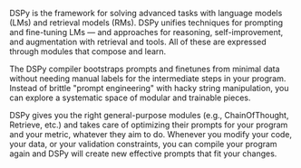 DSPy is the framework for solving advanced tasks with language models (LMs) and retrieval models (RMs). DSPy unifies techniques for prompting and fine-tuning LMs — and approaches for reasoning, self-improvement, and augmentation with retrieval and tools. All of these are expressed through modules that compose and learn.

The DSPy compiler bootstraps prompts and finetunes from minimal data without needing manual labels for the intermediate steps in your program. Instead of brittle "prompt engineering" with hacky string manipulation, you can explore a systematic space of modular and trainable pieces.

 DSPy gives you the right general-purpose modules (e.g., ChainOfThought, Retrieve, etc.) and takes care of optimizing their prompts for your program and your metric, whatever they aim to do. Whenever you modify your code, your data, or your validation constraints, you can compile your program again and DSPy will create new effective prompts that fit your changes.